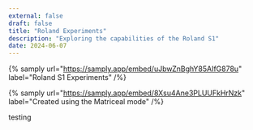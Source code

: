 ```yaml
---
external: false
draft: false
title: "Roland Experiments"
description: "Exploring the capabilities of the Roland S1"
date: 2024-06-07
---
```



{% samply url="https://samply.app/embed/uJbwZnBghY85AIfG878u" label="Roland S1 Experiments" /%}

{% samply url="https://samply.app/embed/8Xsu4Ane3PLUUFkHrNzk" label="Created using the Matriceal mode" /%}

testing